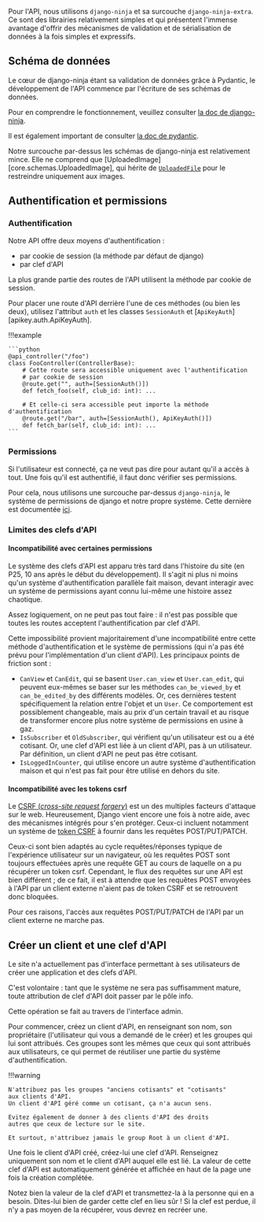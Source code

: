 
Pour l'API, nous utilisons `django-ninja` et sa surcouche `django-ninja-extra`.
Ce sont des librairies relativement simples et qui présentent
l'immense avantage d'offrir des mécanismes de validation et de sérialisation
de données à la fois simples et expressifs.

## Schéma de données

Le cœur de django-ninja étant sa validation de données grâce à Pydantic,
le développement de l'API commence par l'écriture de ses schémas de données.

Pour en comprendre le fonctionnement, veuillez consulter 
[la doc de django-ninja](https://django-ninja.dev/guides/response/).

Il est également important de consulter 
[la doc de pydantic](https://docs.pydantic.dev/latest/).

Notre surcouche par-dessus les schémas de django-ninja est relativement mince.
Elle ne comprend que [UploadedImage][core.schemas.UploadedImage], qui hérite de 
[`UploadedFile`](https://django-ninja.dev/guides/input/file-params/?h=upl)
pour le restreindre uniquement aux images.

## Authentification et permissions

### Authentification

Notre API offre deux moyens d'authentification :

- par cookie de session (la méthode par défaut de django)
- par clef d'API

La plus grande partie des routes de l'API utilisent la méthode par cookie de session.

Pour placer une route d'API derrière l'une de ces méthodes (ou bien les deux),
utilisez l'attribut `auth` et les classes `SessionAuth` et 
[`ApiKeyAuth`][apikey.auth.ApiKeyAuth].

!!!example

    ```python
    @api_controller("/foo")
    class FooController(ControllerBase):
        # Cette route sera accessible uniquement avec l'authentification
        # par cookie de session
        @route.get("", auth=[SessionAuth()])
        def fetch_foo(self, club_id: int): ...

        # Et celle-ci sera accessible peut importe la méthode d'authentification
        @route.get("/bar", auth=[SessionAuth(), ApiKeyAuth()])
        def fetch_bar(self, club_id: int): ...
    ```

### Permissions

Si l'utilisateur est connecté, ça ne veut pas dire pour autant qu'il a accès à tout.
Une fois qu'il est authentifié, il faut donc vérifier ses permissions.

Pour cela, nous utilisons une surcouche
par-dessus `django-ninja`, le système de permissions de django
et notre propre système.
Cette dernière est documentée [ici](../perms.md).

### Limites des clefs d'API

#### Incompatibilité avec certaines permissions

Le système des clefs d'API est apparu très tard dans l'histoire du site
(en P25, 10 ans après le début du développement).
Il s'agit ni plus ni moins qu'un système d'authentification parallèle fait maison,
devant interagir avec un système de permissions ayant connu lui-même
une histoire assez chaotique.

Assez logiquement, on ne peut pas tout faire : 
il n'est pas possible que toutes les routes acceptent 
l'authentification par clef d'API.

Cette impossibilité provient majoritairement d'une incompatibilité
entre cette méthode d'authentification et le système de permissions
(qui n'a pas été prévu pour l'implémentation d'un client d'API).
Les principaux points de friction sont :

- `CanView` et `CanEdit`, qui se basent `User.can_view` et `User.can_edit`,
  qui peuvent eux-mêmes se baser sur les méthodes `can_be_viewed_by`
  et `can_be_edited_by` des différents modèles.
  Or, ces dernières testent spécifiquement la relation entre l'objet et un `User`.
  Ce comportement est possiblement changeable, mais au prix d'un certain travail
  et au risque de transformer encore plus notre système de permissions
  en usine à gaz.
- `IsSubscriber` et `OldSubscriber`, qui vérifient qu'un utilisateur est ou
  a été cotisant.
  Or, une clef d'API est liée à un client d'API, pas à un utilisateur.
  Par définition, un client d'API ne peut pas être cotisant.
- `IsLoggedInCounter`, qui utilise encore un autre système 
  d'authentification maison et qui n'est pas fait pour être utilisé en dehors du site.

#### Incompatibilité avec les tokens csrf

Le [CSRF (*cross-site request forgery*)](https://fr.wikipedia.org/wiki/Cross-site_request_forgery)
est un des multiples facteurs d'attaque sur le web.
Heureusement, Django vient encore une fois à notre aide,
avec des mécanismes intégrés pour s'en protéger.
Ceux-ci incluent notamment un système de 
[token CSRF](https://docs.djangoproject.com/fr/stable/ref/csrf/)
à fournir dans les requêtes POST/PUT/PATCH.

Ceux-ci sont bien adaptés au cycle requêtes/réponses
typique de l'expérience utilisateur sur un navigateur, 
où les requêtes POST sont toujours effectuées après une requête
GET au cours de laquelle on a pu récupérer un token csrf.
Cependant, le flux des requêtes sur une API est bien différent ;
de ce fait, il est à attendre que les requêtes POST envoyées à l'API
par un client externe n'aient pas de token CSRF et se retrouvent 
donc bloquées.

Pour ces raisons, l'accès aux requêtes POST/PUT/PATCH de l'API
par un client externe ne marche pas.

## Créer un client et une clef d'API

Le site n'a actuellement pas d'interface permettant à ses utilisateurs
de créer une application et des clefs d'API.

C'est volontaire : tant que le système ne sera pas suffisamment mature,
toute attribution de clef d'API doit passer par le pôle info.

Cette opération se fait au travers de l'interface admin.

Pour commencer, créez un client d'API, en renseignant son nom,
son propriétaire (l'utilisateur qui vous a demandé de le créer)
et les groupes qui lui sont attribués.
Ces groupes sont les mêmes que ceux qui sont attribués aux utilisateurs,
ce qui permet de réutiliser une partie du système d'authentification.

!!!warning

    N'attribuez pas les groupes "anciens cotisants" et "cotisants"
    aux clients d'API.
    Un client d'API géré comme un cotisant, ça n'a aucun sens.

    Evitez également de donner à des clients d'API des droits
    autres que ceux de lecture sur le site.

    Et surtout, n'attribuez jamais le group Root à un client d'API.

Une fois le client d'API créé, créez-lui une clef d'API.
Renseignez uniquement son nom et le client d'API auquel elle est lié.
La valeur de cette clef d'API est automatiquement générée
et affichée en haut de la page une fois la création complétée.

Notez bien la valeur de la clef d'API et transmettez-la à la personne
qui en a besoin.
Dites-lui bien de garder cette clef en lieu sûr !
Si la clef est perdue, il n'y a pas moyen de la récupérer,
vous devrez en recréer une.



